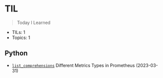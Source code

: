 # TIL
> Today I Learned

* TILs: 1
* Topics: 1

## Python

* [`list_comprehensions`](Python/list_comprehensions.md) Different Metrics Types in Prometheus (2023-03-31)

